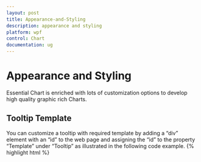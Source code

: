 ```yaml
---
layout: post
title: Appearance-and-Styling
description: appearance and styling
platform: wpf
control: Chart
documentation: ug
---
```


# Appearance and Styling

Essential Chart is enriched with lots of customization options to develop high quality graphic rich Charts.

## Tooltip Template

You can customize a tooltip with required template by adding a “div” element with an “id” to the web page and assigning the “id” to the property “Template” under “Tooltip” as illustrated in the following code example.
{% highlight html %}
<div id="Tooltip" style="display: none;">

<div id="icon">

       <div id="grain"></div>

</div>

        <div id="value">

            <div>

            <div id="efpercentage">#point.x#</div>

                <div id="ef">#point.y#</div>

             </div>

        </div>



    </div>

{% endhighlight  %}
{% highlight css %}

<style class="cssStyles">

        .tooltipDiv {

            background-color:#C1272D !important;        

            color: white;

width:100px;

        }

        #Tooltip >div:first-child {

            float: left;

        }

        #Tooltip #value {

            float: right;

            height: 50px;

            width: 50px;

            background-color:#C1272D

        }

        #Tooltip #value >div {

            margin: 3px 5px 5px 5px;



        }

        #Tooltip #efpercentage {

            font-size: 12px;

            font-family: segoe ui;

            color:#E7C554;

font-weight: bold;

        }

         #Tooltip #ef {

             font-size: 20px;

             font-family: segoe ui;

font-weight: bold;



        }

        #grain {

            background-image: url("../images/chart/grain.png");

            height: 50px;

            width: 50px;

            background-repeat: no-repeat;

        }

    </style>

{% endhighlight  %}
{% highlight html %}

[MVC]



@(Html.EJ().Chart("chartcontainer")

// ...

     .Series(sr =>

{

sr.Points(pt =>

{

	     pt.X(2002).Y(1.61).Add(); 

            pt.X(2003).Y(2.34).Add(); 

            pt.X(2004).Y(2.16).Add(); 

            pt.X(2005).Y(2.10).Add(); 

            pt.X(2006).Y(1.81).Add(); 

            pt.X(2007).Y(2.05).Add(); 

            pt.X(2008).Y(2.50).Add();

            pt.X(2009).Y(2.22).Add();

            pt.X(2010).Y(2.21).Add();

            pt.X(2011).Y(2.00).Add();

            pt.X(2012).Y(2.27).Add(); 

           }).Name("India").Tooltip(tl=>tl.Visible(true).Template("Tooltip")).Add();

})

// ...

)
{% endhighlight  %}


![F:/Skype Download/IMG_14052014_050616.png](Appearance-and-Styling_images/Appearance-and-Styling_img1.png)



## Label Template

You customize a data label with required template by adding a “div” element with an “id” to the web page and assigning the “id” to the property “Template” under “DataLabel” as illustrated in the following code example.

{% highlight html %}

<div id="template">

        <div id="left">

            <img src="../images/chart/icon_investments.png"/>

        </div>

        <div id="right">

            <div id="point">#point.y#%</div>

        </div>

    </div>

{% endhighlight  %}
{% highlight css %}

    <style>

        #point {

            font-family: segoe ui;

            font-size: 16px;

            color: black;

        }

        #left, #right {

            float: left;   

        }

        img {

            height: 25px;

            width: 30px;

        }

        #left{

            background-color: #8CC640;   

        }

        #right{

            background-color: #C3C3C3; 

            height: 30px;

            border-style:solid;

            border-color:#8CC640;

            border-width: 1px;				

        }

        #template {

            display:none;

        }

    </style>

{% endhighlight  %}
{% highlight html %}

[MVC]



@(Html.EJ().Chart("chartcontainer")

     // ...

   .Series(sr =>

   {

     sr.Points(pt =>

     {

       pt.X(2005).Y(28.1).Add(); 

       pt.X(2006).Y(29.2).Add(); 

       pt.X(2007).Y(33.9).Add(); 

       pt.X(2008).Y(36).Add();

       pt.X(2009).Y(32.4).Add();

       pt.X(2010).Y(32).Add();

       pt.X(2011).Y(32.8).Add(); 

     }).Name("India").Marker(mr=>mr.DataLabel(db=>db.Visible(true)

       .Template("template").Fill("#8CC640"))).Add();

   })

      // ...

   )


{% endhighlight  %}
![](Appearance-and-Styling_images/Appearance-and-Styling_img2.png)



## Label Formatting

### Numerical Axis:

By default, the label texts are automatically determined based on the axis data points and the generated intervals. You can make the Chart readable and understandable by formatting axes labels. For example, add "$" prefix when values are given in dollars and add "°F" postfix when values are given in Fahrenheit degrees. To achieve this “LabelFormat” property in axis is used. 
{% highlight html %}
[MVC]



@(Html.EJ().Chart("chartcontainer")

// ...

    .PrimaryYAxis(pr=>pr.LabelFormat("{value}%"))

// ...

    )
{% endhighlight  %}

### Date time Axis:



For datetime axis, all globalized date time formats are supported. By default, based on the interval type the LabelFormat is calculated. When the IntervalType is “year” then the LabelFormat is 'MMM, yyyy'.

### Some of the LabelFormat for datetime axis:

* 'MMM, yyyy'
* 'dd, MMM'
* 'dd/MM/yyyy'
* 'dd, hh:mm'
* 'hh:mm:ss'
* 'hh:mm:ss:tt'


{% highlight html %}
[MVC]



@(Html.EJ().Chart("chartcontainer")

// ...

    .PrimaryXAxis(pr=>pr.LabelFormat("MMM-yyyy").ValueType(AxisValueType.Datetime))

// ...

    ) 
{% endhighlight  %}


![](Appearance-and-Styling_images/Appearance-and-Styling_img3.png)





## Title and Subtitle

EJ Chart provides Title and Subtitle support that is used to give additional information about the chart data. It also has various options to customize the font alignment of the Title and Subtitle.
{% highlight html %}
[MVC]  



         @(Html.EJ().Chart("chartcontainer")

.Title(t=>t.Text("Efficiency of oil-fired power production").SubTitle(st=>st.Text("in a week").TextAlignment(TextAlignment.Far).Font(fn=>fn.Color("black").Size("12px"))))

   )

{% endhighlight %}

The following screenshot shows the Title and Subtitle in Chart control.

![](Appearance-and-Styling_images/Appearance-and-Styling_img4.png)



## Chart Background and Foreground

You can customize the background for different portion of Chart.

To Chart:

Using the Background property you can customize the background color of the Chart.

Code:
{% highlight html %}
[MVC]



@(Html.EJ().Chart("chartcontainer")

// ...

    .Background("#1E90FF")

// ...

    )

{% endhighlight  %}

![](Appearance-and-Styling_images/Appearance-and-Styling_img5.png)



To Chart Area:

Using Background property in ChartArea you can customize the background color of the Chart area.

Code: 
{% highlight html %}
[MVC]



@(Html.EJ().Chart("chartcontainer")

// ...

    .ChartArea(ca=>ca.Background("#CC3333"))

// ...

    )


{% endhighlight  %}
![](Appearance-and-Styling_images/Appearance-and-Styling_img6.png)



BackGround Image:

Essential Chart allows you to add background image for your Chart using BackGroundImageUrl property.

{% highlight html %}

[MVC]



@(Html.EJ().Chart("chartcontainer")

// ...

    .BackGroundImageUrl("../images/chart/wheat.png")

// ...

    )

{% endhighlight  %}

![](Appearance-and-Styling_images/Appearance-and-Styling_img7.png)



## Theme

Chart has built-in theme support. The theme configures the colors of following Chart element.

1. Fonts
2. Axis lines
3. Series color
4. Legend
5. Tooltip
6. Background

Code: 
{% highlight html %}
[MVC]



@(Html.EJ().Chart("chartcontainer")

// ...

       .Theme(ChartTheme.GradientLight)

// ...

)

{% endhighlight %}

Following predefined themes are available in Essential Chart.

1. FlatLight 
2. FlatDark
3. GradientLight
4. GradientDark
5. Azure
6. AzureDark
7. Lime
8. LimeDark
9. Saffron
10. SaffronDark

![](Appearance-and-Styling_images/Appearance-and-Styling_img8.png)



## Custom Color palette 

Apart from the themes, to define custom set of color you can use “Palette” property. Palette customizes the color of series in the Chart. 
{% highlight html %}
[MVC]



@(Html.EJ().Chart("chart").Palette(

        palette => { 

            palette.Add("#69D2E7"); 

            palette.Add("#E27F2D ");

            palette.Add("#6A4B82");

            . . . . . 

        })

. . . . . . 

. . . . . . 

}

{% endhighlight  %}

![](Appearance-and-Styling_images/Appearance-and-Styling_img9.png)



